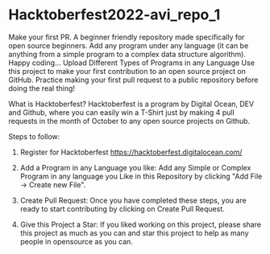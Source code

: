 # Hacktoberfest2022-avi_repo_1
Make your first PR. A beginner friendly repository made specifically for open source beginners. Add any program under any language (it can be anything from a simple program to a complex data structure algorithm). Happy coding...
Upload Different Types of Programs in any Language
Use this project to make your first contribution to an open source project on GitHub. Practice making your first pull request to a public repository before doing the real thing!

What is Hacktoberfest?
Hacktoberfest is a program by Digital Ocean, DEV and Github, where you can easily win a T-Shirt just by making 4 pull requests in the month of October to any open source projects on Github.

Steps to follow:
1. Register for Hacktoberfest
https://hacktoberfest.digitalocean.com/
2. Add a Program in any Language you like:
Add any Simple or Complex Program in any language you Like in this Repository by clicking "Add File -> Create new File".

3. Create Pull Request:
Once you have completed these steps, you are ready to start contributing by clicking on Create Pull Request.

4. Give this Project a Star:
If you liked working on this project, please share this project as much as you can and star this project to help as many people in opensource as you can.
